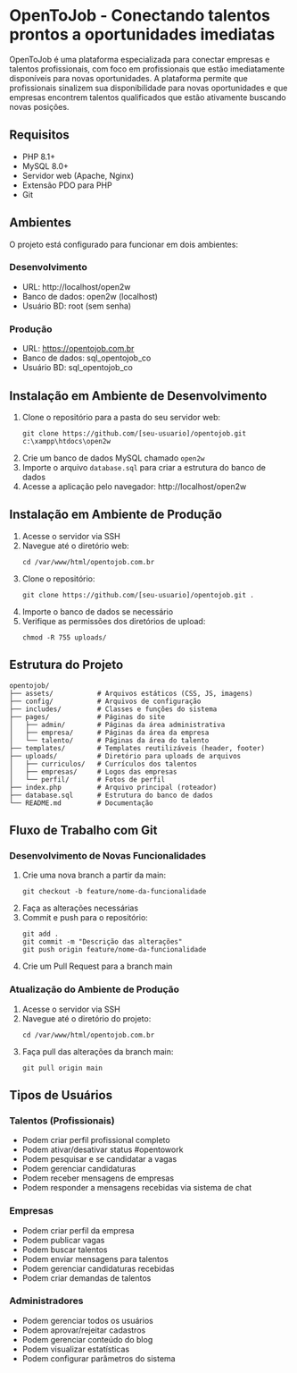 # OpenToJob - Conectando talentos prontos a oportunidades imediatas

OpenToJob é uma plataforma especializada para conectar empresas e talentos profissionais, com foco em profissionais que estão imediatamente disponíveis para novas oportunidades. A plataforma permite que profissionais sinalizem sua disponibilidade para novas oportunidades e que empresas encontrem talentos qualificados que estão ativamente buscando novas posições.

## Requisitos

- PHP 8.1+
- MySQL 8.0+
- Servidor web (Apache, Nginx)
- Extensão PDO para PHP
- Git

## Ambientes

O projeto está configurado para funcionar em dois ambientes:

### Desenvolvimento
- URL: http://localhost/open2w
- Banco de dados: open2w (localhost)
- Usuário BD: root (sem senha)

### Produção
- URL: https://opentojob.com.br
- Banco de dados: sql_opentojob_co
- Usuário BD: sql_opentojob_co

## Instalação em Ambiente de Desenvolvimento

1. Clone o repositório para a pasta do seu servidor web:
   ```
   git clone https://github.com/[seu-usuario]/opentojob.git c:\xampp\htdocs\open2w
   ```
2. Crie um banco de dados MySQL chamado `open2w`
3. Importe o arquivo `database.sql` para criar a estrutura do banco de dados
4. Acesse a aplicação pelo navegador: http://localhost/open2w

## Instalação em Ambiente de Produção

1. Acesse o servidor via SSH
2. Navegue até o diretório web:
   ```
   cd /var/www/html/opentojob.com.br
   ```
3. Clone o repositório:
   ```
   git clone https://github.com/[seu-usuario]/opentojob.git .
   ```
4. Importe o banco de dados se necessário
5. Verifique as permissões dos diretórios de upload:
   ```
   chmod -R 755 uploads/
   ```

## Estrutura do Projeto

```
opentojob/
├── assets/           # Arquivos estáticos (CSS, JS, imagens)
├── config/           # Arquivos de configuração
├── includes/         # Classes e funções do sistema
├── pages/            # Páginas do site
│   ├── admin/        # Páginas da área administrativa
│   ├── empresa/      # Páginas da área da empresa
│   └── talento/      # Páginas da área do talento
├── templates/        # Templates reutilizáveis (header, footer)
├── uploads/          # Diretório para uploads de arquivos
│   ├── curriculos/   # Currículos dos talentos
│   ├── empresas/     # Logos das empresas
│   └── perfil/       # Fotos de perfil
├── index.php         # Arquivo principal (roteador)
├── database.sql      # Estrutura do banco de dados
└── README.md         # Documentação
```

## Fluxo de Trabalho com Git

### Desenvolvimento de Novas Funcionalidades
1. Crie uma nova branch a partir da main:
   ```
   git checkout -b feature/nome-da-funcionalidade
   ```
2. Faça as alterações necessárias
3. Commit e push para o repositório:
   ```
   git add .
   git commit -m "Descrição das alterações"
   git push origin feature/nome-da-funcionalidade
   ```
4. Crie um Pull Request para a branch main

### Atualização do Ambiente de Produção
1. Acesse o servidor via SSH
2. Navegue até o diretório do projeto:
   ```
   cd /var/www/html/opentojob.com.br
   ```
3. Faça pull das alterações da branch main:
   ```
   git pull origin main
   ```

## Tipos de Usuários

### Talentos (Profissionais)
- Podem criar perfil profissional completo
- Podem ativar/desativar status #opentowork
- Podem pesquisar e se candidatar a vagas
- Podem gerenciar candidaturas
- Podem receber mensagens de empresas
- Podem responder a mensagens recebidas via sistema de chat

### Empresas
- Podem criar perfil da empresa
- Podem publicar vagas
- Podem buscar talentos
- Podem enviar mensagens para talentos
- Podem gerenciar candidaturas recebidas
- Podem criar demandas de talentos

### Administradores
- Podem gerenciar todos os usuários
- Podem aprovar/rejeitar cadastros
- Podem gerenciar conteúdo do blog
- Podem visualizar estatísticas
- Podem configurar parâmetros do sistema
